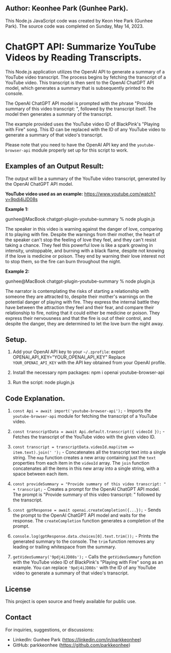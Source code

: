 ## Author: Keonhee Park (Gunhee Park).

This Node.js JavaScript code was created by Keon Hee Park (Gunhee Park).
The source code was completed on Sunday, May 14, 2023.

# ChatGPT API: Summarize YouTube Videos by Reading Transcripts.

This Node.js application utilizes the OpenAI API to generate a summary of a YouTube video transcript. The process begins by fetching the transcript of a YouTube video. This transcript is then sent to the OpenAI ChatGPT API model, which generates a summary that is subsequently printed to the console.

The OpenAI ChatGPT API model is prompted with the phrase "Provide summary of this video transcript: ", followed by the transcript itself. The model then generates a summary of the transcript.

The example provided uses the YouTube video ID of BlackPink's "Playing with Fire" song. This ID can be replaced with the ID of any YouTube video to generate a summary of that video's transcript.

Please note that you need to have the OpenAI API key and the `youtube-browser-api` module properly set up for this script to work.

## Examples of an Output Result:

The output will be a summary of the YouTube video transcript, generated by the OpenAI ChatGPT API model.

**YouTube video used as an example:** https://www.youtube.com/watch?v=9pdj4iJD08s

**Example 1:**

gunhee@MacBook chatgpt-plugin-youtube-summary % node plugin.js

The speaker in this video is warning against the danger of love, comparing it to playing with fire. Despite the warnings from their mother, the heart of the speaker can't stop the feeling of love they feel, and they can't resist taking a chance. They feel this powerful love is like a spark growing in intensity, unstoppable, and burning with a black flame, despite not knowing if the love is medicine or poison. They end by warning their love interest not to stop them, so the fire can burn throughout the night.

**Example 2:**

gunhee@MacBook chatgpt-plugin-youtube-summary % node plugin.js         

The narrator is contemplating the risks of starting a relationship with someone they are attracted to, despite their mother's warnings on the potential danger of playing with fire. They express the internal battle they have between the attraction they feel and their fear, and compare their relationship to fire, noting that it could either be medicine or poison. They express their nervousness and that the fire is out of their control, and despite the danger, they are determined to let the love burn the night away.

## Setup.

1. Add your OpenAI API key to your `~/.zprofile`:
    export OPENAI_API_KEY="YOUR_OPENAI_API_KEY"
    Replace `YOUR_OPENAI_API_KEY` with the API key obtained from your OpenAI profile.

2. Install the necessary npm packages:
    npm i openai youtube-browser-api

3. Run the script:
    node plugin.js

## Code Explanation.

1. `const Api = await import('youtube-browser-api');` - Imports the `youtube-browser-api` module for fetching the transcript of a YouTube video.

2. `const transcriptData = await Api.default.transcript({ videoId });` - Fetches the transcript of the YouTube video with the given video ID.

3. `const transcript = transcriptData.videoId.map(item => item.text).join(' ');` - Concatenates all the transcript text into a single string. The `map` function creates a new array containing just the `text` properties from each item in the `videoId` array. The `join` function concatenates all the items in this new array into a single string, with a space between each item.

4. `const provideSummary = "Provide summary of this video transcript: " + transcript;` - Creates a prompt for the OpenAI ChatGPT API model. The prompt is "Provide summary of this video transcript: " followed by the transcript.

5. `const gptResponse = await openai.createCompletion({...});` - Sends the prompt to the OpenAI ChatGPT API model and waits for the response. The `createCompletion` function generates a completion of the prompt.

6. `console.log(gptResponse.data.choices[0].text.trim());` - Prints the generated summary to the console. The `trim` function removes any leading or trailing whitespace from the summary.

7. `getVideoSummary('9pdj4iJD08s');` - Calls the `getVideoSummary` function with the YouTube video ID of BlackPink's "Playing with Fire" song as an example. You can replace `'9pdj4iJD08s'` with the ID of any YouTube video to generate a summary of that video's transcript.

## License

This project is open source and freely available for public use. 

## Contact

For inquiries, suggestions, or discussions:

- LinkedIn: Gunhee Park (https://linkedin.com/in/parkkeonhee)
- GitHub: parkkeonhee (https://github.com/parkkeonhee)
